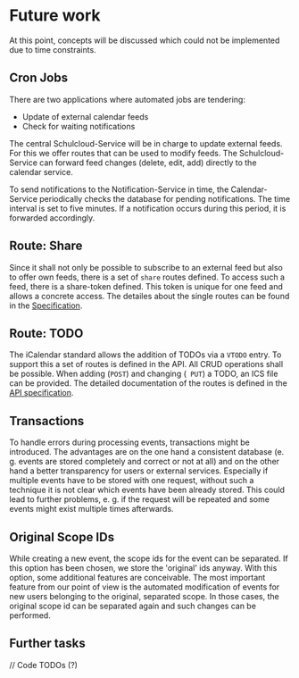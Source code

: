 # Future work

At this point, concepts will be discussed which could not be implemented due to time constraints.

## Cron Jobs

There are two applications where automated jobs are tendering:

- Update of external calendar feeds
- Check for waiting notifications

The central Schulcloud-Service will be in charge to update external feeds. For this we offer routes that can be used to modify feeds. The Schulcloud-Service can forward feed changes (delete, edit, add) directly to the calendar service.

To send notifications to the Notification-Service in time, the Calendar-Service periodically checks the database for pending notifications. The time interval is set to five minutes. If a notification occurs during this period, it is forwarded accordingly.

## Route: Share

Since it shall not only be possible to subscribe to an external feed but also to offer own feeds, there is a set of `share` routes defined. To access such a feed, there is a share-token defined. This token is unique for one feed and allows a concrete access. The detailes about the single routes can be found in the [Specification](https://schulcloud.github.io/schulcloud-calendar/#/default).

## Route: TODO

The iCalendar standard allows the addition of TODOs via a `VTODO` entry. To support this a set of routes is defined in the API. All CRUD operations shall be possible. When adding (`POST`) and changing (` PUT`) a TODO, an ICS file can be provided. The detailed documentation of the routes is defined in the [API specification](https://schulcloud.github.io/schulcloud-calendar/#/default).

## Transactions

To handle errors during processing events, transactions might be introduced. The advantages are on the one hand a consistent database (e. g. events are stored completely and correct or not at all) and on the other hand a better transparency for users or external services. Especially if multiple events have to be stored with one request, without such a technique it is not clear which events have been already stored. This could lead to further problems, e. g. if the request will be repeated and some events might exist multiple times afterwards.

## Original Scope IDs

While creating a new event, the scope ids for the event can be separated. If this option has been chosen, we store the 'original' ids anyway. With this option, some additional features are conceivable. The most important feature from our point of view is the automated modification of events for new users belonging to the original, separated scope. In those cases, the original scope id can be separated again and such changes can be performed.

## Further tasks

// Code TODOs (?)
